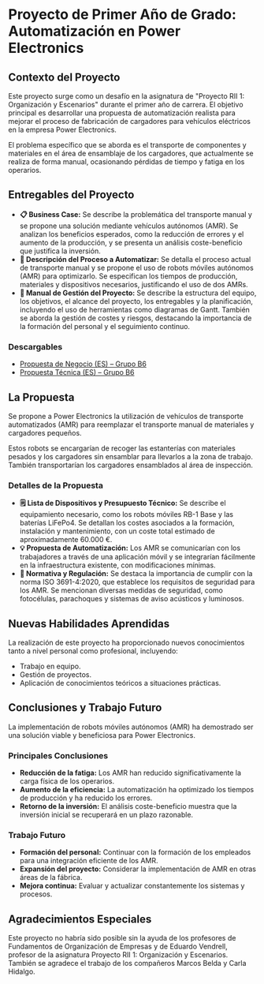 # Proyecto de Primer Año de Grado: Automatización en Power Electronics

## Contexto del Proyecto

Este proyecto surge como un desafío en la asignatura de "Proyecto RII 1: Organización y Escenarios" durante el primer año de carrera. El objetivo principal es desarrollar una propuesta de automatización realista para mejorar el proceso de fabricación de cargadores para vehículos eléctricos en la empresa Power Electronics.

El problema específico que se aborda es el transporte de componentes y materiales en el área de ensamblaje de los cargadores, que actualmente se realiza de forma manual, ocasionando pérdidas de tiempo y fatiga en los operarios.

## Entregables del Proyecto

* **📋 Business Case:** Se describe la problemática del transporte manual y se propone una solución mediante vehículos autónomos (AMR). Se analizan los beneficios esperados, como la reducción de errores y el aumento de la producción, y se presenta un análisis coste-beneficio que justifica la inversión.
* **📝 Descripción del Proceso a Automatizar:** Se detalla el proceso actual de transporte manual y se propone el uso de robots móviles autónomos (AMR) para optimizarlo. Se especifican los tiempos de producción, materiales y dispositivos necesarios, justificando el uso de dos AMRs.
* **📖 Manual de Gestión del Proyecto:** Se describe la estructura del equipo, los objetivos, el alcance del proyecto, los entregables y la planificación, incluyendo el uso de herramientas como diagramas de Gantt. También se aborda la gestión de costes y riesgos, destacando la importancia de la formación del personal y el seguimiento continuo.

### Descargables

* [Propuesta de Negocio (ES) – Grupo B6](https://github.com/lourdesfll29-maker/UniversityProjects/blob/a78c44bb445d4f5dbd9eac7eca0536e779916302/1st%20Year/Automation%20Project/propuesta_empresarial-grupo_B6.pdf)
* [Propuesta Técnica (ES) – Grupo B6](https://github.com/lourdesfll29-maker/UniversityProjects/blob/a78c44bb445d4f5dbd9eac7eca0536e779916302/1st%20Year/Automation%20Project/propuesta_tecnica-grupo_B6.pdf)

## La Propuesta

Se propone a Power Electronics la utilización de vehículos de transporte automatizados (AMR) para reemplazar el transporte manual de materiales y cargadores pequeños.

Estos robots se encargarían de recoger las estanterías con materiales pesados y los cargadores sin ensamblar para llevarlos a la zona de trabajo. También transportarían los cargadores ensamblados al área de inspección.

### Detalles de la Propuesta

* **🗒️ Lista de Dispositivos y Presupuesto Técnico:** Se describe el equipamiento necesario, como los robots móviles RB-1 Base y las baterías LiFePo4. Se detallan los costes asociados a la formación, instalación y mantenimiento, con un coste total estimado de aproximadamente 60.000 €.
* **💡 Propuesta de Automatización:** Los AMR se comunicarían con los trabajadores a través de una aplicación móvil y se integrarían fácilmente en la infraestructura existente, con modificaciones mínimas.
* **📏 Normativa y Regulación:** Se destaca la importancia de cumplir con la norma ISO 3691-4:2020, que establece los requisitos de seguridad para los AMR. Se mencionan diversas medidas de seguridad, como fotocélulas, parachoques y sistemas de aviso acústicos y luminosos.

## Nuevas Habilidades Aprendidas

La realización de este proyecto ha proporcionado nuevos conocimientos tanto a nivel personal como profesional, incluyendo:

* Trabajo en equipo.
* Gestión de proyectos.
* Aplicación de conocimientos teóricos a situaciones prácticas.

## Conclusiones y Trabajo Futuro

La implementación de robots móviles autónomos (AMR) ha demostrado ser una solución viable y beneficiosa para Power Electronics.

### Principales Conclusiones

* **Reducción de la fatiga:** Los AMR han reducido significativamente la carga física de los operarios.
* **Aumento de la eficiencia:** La automatización ha optimizado los tiempos de producción y ha reducido los errores.
* **Retorno de la inversión:** El análisis coste-beneficio muestra que la inversión inicial se recuperará en un plazo razonable.

### Trabajo Futuro

* **Formación del personal:** Continuar con la formación de los empleados para una integración eficiente de los AMR.
* **Expansión del proyecto:** Considerar la implementación de AMR en otras áreas de la fábrica.
* **Mejora continua:** Evaluar y actualizar constantemente los sistemas y procesos.

## Agradecimientos Especiales

Este proyecto no habría sido posible sin la ayuda de los profesores de Fundamentos de Organización de Empresas y de Eduardo Vendrell, profesor de la asignatura Proyecto RII 1: Organización y Escenarios. También se agradece el trabajo de los compañeros Marcos Belda y Carla Hidalgo.
